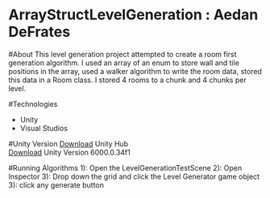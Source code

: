 # ArrayStructLevelGeneration : Aedan DeFrates

#About
This level generation project attempted to create a room first generation algorithm. I used an array of an enum to store wall and tile positions in the array, used a walker algorithm to write the room data, stored this data in a Room class. I stored 4 rooms to a chunk and 4 chunks per level.

#Technologies
- Unity
- Visual Studios

#Unity Version
[Download](https://unity.com/download) Unity Hub\
[Download](https://unity.com/releases/editor/whats-new/6000.0.34#notes) Unity Version 6000.0.34f1 

#Running Algorithms
1): Open the LevelGenerationTestScene
2): Open Inspector
3): Drop down the grid and click the Level Generator game object
3): click any generate button

